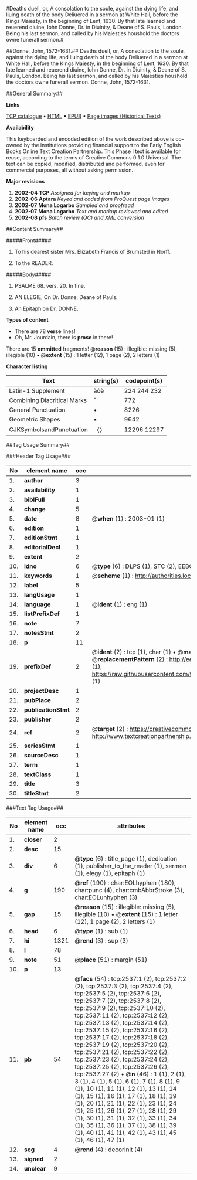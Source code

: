 #Deaths duell, or, A consolation to the soule, against the dying life, and liuing death of the body Deliuered in a sermon at White Hall, before the Kings Maiesty, in the beginning of Lent, 1630. By that late learned and reuerend diuine, Iohn Donne, Dr. in Diuinity, & Deane of S. Pauls, London. Being his last sermon, and called by his Maiesties houshold the doctors owne funerall sermon.#

##Donne, John, 1572-1631.##
Deaths duell, or, A consolation to the soule, against the dying life, and liuing death of the body Deliuered in a sermon at White Hall, before the Kings Maiesty, in the beginning of Lent, 1630. By that late learned and reuerend diuine, Iohn Donne, Dr. in Diuinity, & Deane of S. Pauls, London. Being his last sermon, and called by his Maiesties houshold the doctors owne funerall sermon.
Donne, John, 1572-1631.

##General Summary##

**Links**

[TCP catalogue](http://www.ota.ox.ac.uk/tcp/)  • 
[HTML](http://tei.it.ox.ac.uk/tcp/Texts-HTML/free/A20/A20628.html)  • 
[EPUB](http://tei.it.ox.ac.uk/tcp/Texts-EPUB/free/A20/A20628.epub) • 
[Page images (Historical Texts)](https://data.historicaltexts.jisc.ac.uk/view?pubId=eebo-99838173e&pageId=eebo-99838173e-2537-1)

**Availability**

This keyboarded and encoded edition of the
	       work described above is co-owned by the institutions
	       providing financial support to the Early English Books
	       Online Text Creation Partnership. This Phase I text is
	       available for reuse, according to the terms of Creative
	       Commons 0 1.0 Universal. The text can be copied,
	       modified, distributed and performed, even for
	       commercial purposes, all without asking permission.

**Major revisions**

1. __2002-04__ __TCP__ *Assigned for keying and markup*
1. __2002-06__ __Aptara__ *Keyed and coded from ProQuest page images*
1. __2002-07__ __Mona Logarbo__ *Sampled and proofread*
1. __2002-07__ __Mona Logarbo__ *Text and markup reviewed and edited*
1. __2002-08__ __pfs__ *Batch review (QC) and XML conversion*

##Content Summary##

#####Front#####

1. To his dearest sister Mrs. Elizabeth
Francis of Brumsted in Norff.

1. To the READER.

#####Body#####

1. PSALME 68. vers. 20. In fine.

1. AN ELEGIE,
On Dr. Donne, Deane of Pauls.

1. An Epitaph on Dr. DONNE.

**Types of content**

  * There are 78 **verse** lines!
  * Oh, Mr. Jourdain, there is **prose** in there!

There are 15 **ommitted** fragments! 
 @__reason__ (15) : illegible: missing (5), illegible (10)  •  @__extent__ (15) : 1 letter (12), 1 page (2), 2 letters (1)

**Character listing**


|Text|string(s)|codepoint(s)|
|---|---|---|
|Latin-1 Supplement|àôè|224 244 232|
|Combining             Diacritical Marks|̄|772|
|General Punctuation|•|8226|
|Geometric Shapes|▪|9642|
|CJKSymbolsandPunctuation|〈〉|12296 12297|

##Tag Usage Summary##

###Header Tag Usage###

|No|element name|occ|attributes|
|---|---|---|---|
|1.|__author__|3||
|2.|__availability__|1||
|3.|__biblFull__|1||
|4.|__change__|5||
|5.|__date__|8| @__when__ (1) : 2003-01 (1)|
|6.|__edition__|1||
|7.|__editionStmt__|1||
|8.|__editorialDecl__|1||
|9.|__extent__|2||
|10.|__idno__|6| @__type__ (6) : DLPS (1), STC (2), EEBO-CITATION (1), PROQUEST (1), VID (1)|
|11.|__keywords__|1| @__scheme__ (1) : http://authorities.loc.gov/ (1)|
|12.|__label__|5||
|13.|__langUsage__|1||
|14.|__language__|1| @__ident__ (1) : eng (1)|
|15.|__listPrefixDef__|1||
|16.|__note__|7||
|17.|__notesStmt__|2||
|18.|__p__|11||
|19.|__prefixDef__|2| @__ident__ (2) : tcp (1), char (1)  •  @__matchPattern__ (2) : ([0-9\-]+):([0-9IVX]+) (1), (.+) (1)  •  @__replacementPattern__ (2) : http://eebo.chadwyck.com/downloadtiff?vid=$1&page=$2 (1), https://raw.githubusercontent.com/textcreationpartnership/Texts/master/tcpchars.xml#$1 (1)|
|20.|__projectDesc__|1||
|21.|__pubPlace__|2||
|22.|__publicationStmt__|2||
|23.|__publisher__|2||
|24.|__ref__|2| @__target__ (2) : https://creativecommons.org/publicdomain/zero/1.0/ (1), http://www.textcreationpartnership.org/docs/. (1)|
|25.|__seriesStmt__|1||
|26.|__sourceDesc__|1||
|27.|__term__|1||
|28.|__textClass__|1||
|29.|__title__|3||
|30.|__titleStmt__|2||


###Text Tag Usage###

|No|element name|occ|attributes|
|---|---|---|---|
|1.|__closer__|2||
|2.|__desc__|15||
|3.|__div__|6| @__type__ (6) : title_page (1), dedication (1), publisher_to_the_reader (1), sermon (1), elegy (1), epitaph (1)|
|4.|__g__|190| @__ref__ (190) : char:EOLhyphen (180), char:punc (4), char:cmbAbbrStroke (3), char:EOLunhyphen (3)|
|5.|__gap__|15| @__reason__ (15) : illegible: missing (5), illegible (10)  •  @__extent__ (15) : 1 letter (12), 1 page (2), 2 letters (1)|
|6.|__head__|6| @__type__ (1) : sub (1)|
|7.|__hi__|1321| @__rend__ (3) : sup (3)|
|8.|__l__|78||
|9.|__note__|51| @__place__ (51) : margin (51)|
|10.|__p__|13||
|11.|__pb__|54| @__facs__ (54) : tcp:2537:1 (2), tcp:2537:2 (2), tcp:2537:3 (2), tcp:2537:4 (2), tcp:2537:5 (2), tcp:2537:6 (2), tcp:2537:7 (2), tcp:2537:8 (2), tcp:2537:9 (2), tcp:2537:10 (2), tcp:2537:11 (2), tcp:2537:12 (2), tcp:2537:13 (2), tcp:2537:14 (2), tcp:2537:15 (2), tcp:2537:16 (2), tcp:2537:17 (2), tcp:2537:18 (2), tcp:2537:19 (2), tcp:2537:20 (2), tcp:2537:21 (2), tcp:2537:22 (2), tcp:2537:23 (2), tcp:2537:24 (2), tcp:2537:25 (2), tcp:2537:26 (2), tcp:2537:27 (2)  •  @__n__ (46) : 1 (1), 2 (1), 3 (1), 4 (1), 5 (1), 6 (1), 7 (1), 8 (1), 9 (1), 10 (1), 11 (1), 12 (1), 13 (1), 14 (1), 15 (1), 16 (1), 17 (1), 18 (1), 19 (1), 20 (1), 21 (1), 22 (1), 23 (1), 24 (1), 25 (1), 26 (1), 27 (1), 28 (1), 29 (1), 30 (1), 31 (1), 32 (1), 33 (1), 34 (1), 35 (1), 36 (1), 37 (1), 38 (1), 39 (1), 40 (1), 41 (1), 42 (1), 43 (1), 45 (1), 46 (1), 47 (1)|
|12.|__seg__|4| @__rend__ (4) : decorInit (4)|
|13.|__signed__|2||
|14.|__unclear__|9||
